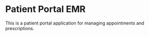 # Patient Portal EMR

This is a patient portal application for managing appointments and prescriptions.